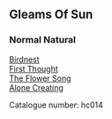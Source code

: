 ## Gleams Of Sun   
### Normal Natural  
[Birdnest](http://www.archive.org/download/hc014/1_Birdnest.mp3)  
[First Thought](http://www.archive.org/download/hc014/2_First_thought.mp3)  
[The Flower Song](http://www.archive.org/download/hc014/3_The_flower_song.mp3)  
[Alone Creating](http://www.archive.org/download/hc014/4_Alone_creating.mp3)  
  
Catalogue number: hc014  
  
